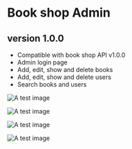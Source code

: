 # Book shop Admin
## version 1.0.0
- Compatible with book shop API v1.0.0
- Admin login page
- Add, edit, show and delete books
- Add, edit, show and delete users
- Search books and users

![A test image](http://yazdanmohammadi.ir/images/1.PNG)

![A test image](http://yazdanmohammadi.ir/images/2.PNG)

![A test image](http://yazdanmohammadi.ir/images/3.PNG)

![A test image](http://yazdanmohammadi.ir/images/4.PNG)

